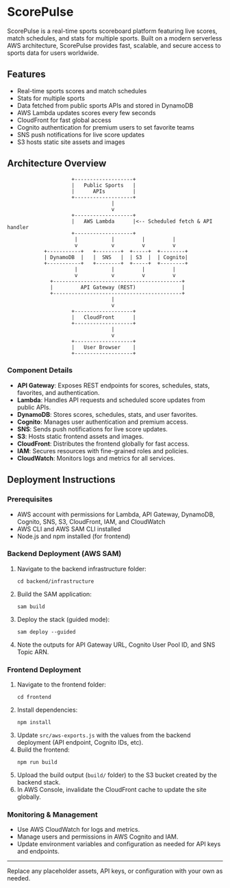 
# ScorePulse

ScorePulse is a real-time sports scoreboard platform featuring live scores, match schedules, and stats for multiple sports. Built on a modern serverless AWS architecture, ScorePulse provides fast, scalable, and secure access to sports data for users worldwide.

## Features
- Real-time sports scores and match schedules
- Stats for multiple sports
- Data fetched from public sports APIs and stored in DynamoDB
- AWS Lambda updates scores every few seconds
- CloudFront for fast global access
- Cognito authentication for premium users to set favorite teams
- SNS push notifications for live score updates
- S3 hosts static site assets and images

## Architecture Overview

```
					 +-------------------+
					 |   Public Sports   |
					 |      APIs         |
					 +-------------------+
								  |
								  v
					 +-------------------+
					 |   AWS Lambda      |<-- Scheduled fetch & API handler
					 +-------------------+
					  |           |         |         |
					  v           v         v         v
			+-----------+   +--------+  +-----+  +--------+
			| DynamoDB  |   |  SNS   |  | S3  |  | Cognito|
			+-----------+   +--------+  +-----+  +--------+
					  |           |         |         |
					  v           v         v         v
			  +------------------------------------------+
			  |         API Gateway (REST)               |
			  +------------------------------------------+
								  |
								  v
					 +-------------------+
					 |   CloudFront      |
					 +-------------------+
								  |
								  v
					 +-------------------+
					 |   User Browser    |
					 +-------------------+
```

### Component Details
- **API Gateway**: Exposes REST endpoints for scores, schedules, stats, favorites, and authentication.
- **Lambda**: Handles API requests and scheduled score updates from public APIs.
- **DynamoDB**: Stores scores, schedules, stats, and user favorites.
- **Cognito**: Manages user authentication and premium access.
- **SNS**: Sends push notifications for live score updates.
- **S3**: Hosts static frontend assets and images.
- **CloudFront**: Distributes the frontend globally for fast access.
- **IAM**: Secures resources with fine-grained roles and policies.
- **CloudWatch**: Monitors logs and metrics for all services.

## Deployment Instructions

### Prerequisites
- AWS account with permissions for Lambda, API Gateway, DynamoDB, Cognito, SNS, S3, CloudFront, IAM, and CloudWatch
- AWS CLI and AWS SAM CLI installed
- Node.js and npm installed (for frontend)

### Backend Deployment (AWS SAM)
1. Navigate to the backend infrastructure folder:
	```
	cd backend/infrastructure
	```
2. Build the SAM application:
	```
	sam build
	```
3. Deploy the stack (guided mode):
	```
	sam deploy --guided
	```
4. Note the outputs for API Gateway URL, Cognito User Pool ID, and SNS Topic ARN.

### Frontend Deployment
1. Navigate to the frontend folder:
	```
	cd frontend
	```
2. Install dependencies:
	```
	npm install
	```
3. Update `src/aws-exports.js` with the values from the backend deployment (API endpoint, Cognito IDs, etc).
4. Build the frontend:
	```
	npm run build
	```
5. Upload the build output (`build/` folder) to the S3 bucket created by the backend stack.
6. In AWS Console, invalidate the CloudFront cache to update the site globally.

### Monitoring & Management
- Use AWS CloudWatch for logs and metrics.
- Manage users and permissions in AWS Cognito and IAM.
- Update environment variables and configuration as needed for API keys and endpoints.

---
Replace any placeholder assets, API keys, or configuration with your own as needed.
